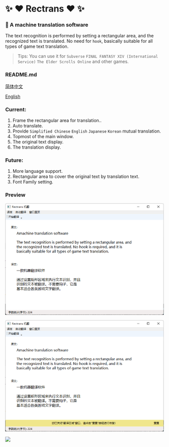 # :sparkles: :heart: Rectrans :heart: :sparkles:


### :unicorn: A machine translation software 

The text recognition is performed by setting a rectangular area,
and the recognized text is translated. No need for `hook`, basically suitable for all types of game text translation. 

> Tips: You can use it for `Subverse` `FINAL FANTASY XIV (International Service)` `The Elder Scrolls Online` and other games. 


### README.md

[简体中文](README.md)

[English](README.en.md)


### Current: 

1. Frame the rectangular area for translation..
2. Auto translate.
3. Provide `Simplified Chinese` `English` `Japanese` `Korean` mutual translation. 
4. Topmost of the main window. 
5. The original text display. 
6. The translation display. 


### Future:

1. More language support.
2. Rectangular area to cover the original text by translation text.
3. Font Family setting.


### Preview

![](preview1.png)

![](preview2.png)

![](preview3.png)